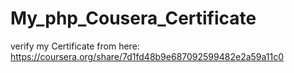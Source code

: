 # My_php_Cousera_Certificate
verify my Certificate from here: https://coursera.org/share/7d1fd48b9e687092599482e2a59a11c0
